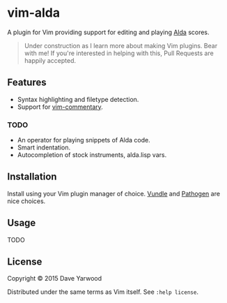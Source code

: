 # vim-alda

A plugin for Vim providing support for editing and playing [Alda](http://github.com/alda-lang/alda) scores.

> Under construction as I learn more about making Vim plugins. Bear with me! If you're interested in helping with this, Pull Requests are happily accepted.

## Features

* Syntax highlighting and filetype detection.
* Support for [vim-commentary](http://github.com/tpope/vim-commentary).

### TODO

* An operator for playing snippets of Alda code.
* Smart indentation.
* Autocompletion of stock instruments, alda.lisp vars.

## Installation

Install using your Vim plugin manager of choice. [Vundle](https://github.com/VundleVim/Vundle.vim) and [Pathogen](http://github.com/tpope/vim-pathogen) are nice choices.

## Usage

TODO

## License

Copyright © 2015 Dave Yarwood

Distributed under the same terms as Vim itself. See `:help license`.
